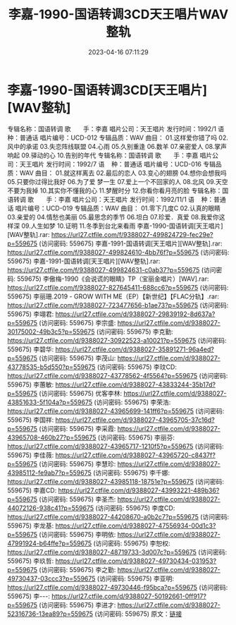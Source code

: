 ﻿---
title: 李嘉-1990-国语转调3CD天王唱片WAV整轨
date: 2023-04-16 07:11:29
categories: WAV车载音乐、镜像
tags: 华语中文
---
# 李嘉-1990-国语转调3CD[天王唱片][WAV整轨]

专辑名称：国语转调
歌　　手：李嘉
唱片公司：天王唱片
发行时间：1992/1
语    种：普通话
唱片编号：UCD-012
专辑品质：WAV
曲目：
01.这样爱你错了吗
02.风中的承诺
03.失恋阵线联盟
04.心雨
05.久别重逢
06.数羊
07.亲密爱人
08.掌声响起
09.驿动的心
10.告别的年代
专辑名称：国语转调
歌　　手：李嘉
唱片公司：天王唱片
发行时间：1992/7
语    种：普通话
唱片编号：UCD-016
专辑品质：WAV
曲目：
01.就这样离去
02.最后的恋人
03.变心的翅膀
04.想你会想我吗
05.只要你过得比我好
06.为了爱 梦一生
07.爱上一个不回家的人
08.北风
09.天空不要为我掉
10.其实你不懂我的心
11.梦醒时分
12.你看你看月亮的脸
专辑名称：国语转调
歌　　手：李嘉
唱片公司：天王唱片
发行时间：1992/11/1
语    种：普通话
唱片编号：UCD-019
专辑品质：WAV
曲目：
01.零下几度C
02.认真的眼睛
03.亲爱的
04.情愁也美丽
05.最思念的季节
06.坦白
07.珍爱．真爱
08.我爱你这样深
09.人生如梦
10.证明
11.冬季到台北来看雨
李嘉-1990-国语转调[天王唱片][WAV整轨].rar: https://url27.ctfile.com/f/9388027-499824729-fec29e?p=559675
(访问密码: 559675)
李嘉-1991-国语转调[天王唱片][WAV整轨].rar: https://url27.ctfile.com/f/9388027-499824610-4bb76f?p=559675
(访问密码: 559675)
李嘉-1991-国语转调[天王唱片][WAV整轨].rar: https://url27.ctfile.com/f/9388027-499824631-c0ab37?p=559675
(访问密码: 559675)
李傲梅-1990《会说谎的眼睛》TP（宝丽金唱片）[WAV].rar: https://url27.ctfile.com/f/9388027-827645411-688cc6?p=559675
(访问密码: 559675)
李丽珊.2019 - GROW WITH ME（EP）【新世纪】【FLAC分轨】.rar: https://url27.ctfile.com/f/9388027-723477656-b1ae73?p=559675
(访问密码: 559675)
李翊君: https://url27.ctfile.com/d/9388027-29839192-8d637a?p=559675
(访问密码: 559675)
李宗盛: https://url27.ctfile.com/d/9388027-30175002-49b3c5?p=559675
(访问密码: 559675)
李克勤: https://url27.ctfile.com/d/9388027-30922523-a10021?p=559675
(访问密码: 559675)
李碧华: https://url27.ctfile.com/d/9388027-35891271-96a4ed?p=559675
(访问密码: 559675)
李茂山: https://url27.ctfile.com/d/9388027-43778535-b5d550?p=559675
(访问密码: 559675)
李玟CD: https://url27.ctfile.com/d/9388027-43778562-4f5564?p=559675
(访问密码: 559675)
李蕙敏: https://url27.ctfile.com/d/9388027-43833244-35b17d?p=559675
(访问密码: 559675)
优客李林: https://url27.ctfile.com/d/9388027-43851633-5f104a?p=559675
(访问密码: 559675)
李荣浩: https://url27.ctfile.com/d/9388027-43965699-141ff6?p=559675
(访问密码: 559675)
李国祥: https://url27.ctfile.com/d/9388027-43965705-37c16d?p=559675
(访问密码: 559675)
李采霞: https://url27.ctfile.com/d/9388027-43965708-460b27?p=559675
(访问密码: 559675)
李丽芬: https://url27.ctfile.com/d/9388027-43965717-1210f5?p=559675
(访问密码: 559675)
李佳薇: https://url27.ctfile.com/d/9388027-43965720-c8437f?p=559675
(访问密码: 559675)
李慧珍: https://url27.ctfile.com/d/9388027-43985112-fe9ab7?p=559675
(访问密码: 559675)
李千娜: https://url27.ctfile.com/d/9388027-43985118-18751e?p=559675
(访问密码: 559675)
李嘉CD: https://url27.ctfile.com/d/9388027-43993221-489b36?p=559675
(访问密码: 559675)
李圣杰: https://url27.ctfile.com/d/9388027-44072126-938c41?p=559675
(访问密码: 559675)
李度CD: https://url27.ctfile.com/d/9388027-44208670-a0b2c7?p=559675
(访问密码: 559675)
李龙基: https://url27.ctfile.com/d/9388027-47556934-00d1c3?p=559675
(访问密码: 559675)
李明依: https://url27.ctfile.com/d/9388027-47991924-b64ffe?p=559675
(访问密码: 559675)
李恕权: https://url27.ctfile.com/d/9388027-48719733-3d007c?p=559675
(访问密码: 559675)
李玖哲: https://url27.ctfile.com/d/9388027-49730434-031953?p=559675
(访问密码: 559675)
李之勤: https://url27.ctfile.com/d/9388027-49730437-03ccc3?p=559675
(访问密码: 559675)
李亚明: https://url27.ctfile.com/d/9388027-49730446-f95bca?p=559675
(访问密码: 559675)
李---: https://url27.ctfile.com/d/9388027-50192661-0ff917?p=559675
(访问密码: 559675)
李进才: https://url27.ctfile.com/d/9388027-52316736-13ea89?p=559675
(访问密码: 559675)
原文：[链接](https://blog.sina.com.cn/s/blog_1647c7e76010311gn.html)